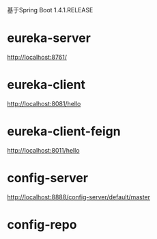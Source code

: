 基于Spring Boot 1.4.1.RELEASE

# eureka-server
<http://localhost:8761/>

# eureka-client
<http://localhost:8081/hello>

# eureka-client-feign
<http://localhost:8011/hello>

# config-server
<http://localhost:8888/config-server/default/master>

# config-repo
